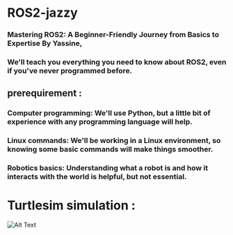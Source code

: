 # ROS2-jazzy
### Mastering ROS2: A Beginner-Friendly Journey from Basics to Expertise By Yassine, 
### We'll teach you everything you need to know about ROS2, even if you've never programmed before.
## prerequirement : 
### Computer programming: We'll use Python, but a little bit of experience with any programming language will help.
### Linux commands: We'll be working in a Linux environment, so knowing some basic commands will make things smoother.
### Robotics basics: Understanding what a robot is and how it interacts with the world is helpful, but not essential.
# Turtlesim simulation :
![Alt Text](path/to/image.jpg)
